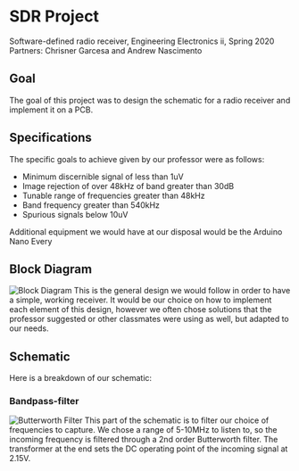 # SDR Project
Software-defined radio receiver, Engineering Electronics ii, Spring 2020
Partners: Chrisner Garcesa and Andrew Nascimento

## Goal
The goal of this project was to design the schematic for a radio receiver and implement it on a PCB.

## Specifications
The specific goals to achieve given by our professor were as follows:  
* Minimum discernible signal of less than 1uV  
* Image rejection of over 48kHz of band greater than 30dB  
* Tunable range of frequencies greater than 48kHz  
* Band frequency greater than 540kHz  
* Spurious signals below 10uV  

Additional equipment we would have at our disposal would be the Arduino Nano Every

## Block Diagram
![Block Diagram](https://github.com/andrewtnas/receiver/blob/master/Images/Picture1.png)
This is the general design we would follow in order to have a simple, working receiver. It would be our choice on how to implement each element of this design, however we often chose solutions that the professor suggested or other classmates were using as well, but adapted to our needs.

## Schematic
Here is a breakdown of our schematic:

### Bandpass-filter
![Butterworth Filter](https://github.com/andrewtnas/receiver/blob/master/Images/filter.png)
This part of the schematic is to filter our choice of frequencies to capture. We chose a range of 5-10MHz to listen to, so the incoming frequency is filtered through a 2nd order Butterworth filter. The transformer at the end sets the DC operating point of the incoming signal at 2.15V.